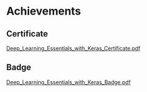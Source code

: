 

# Achievements
## Certificate
[Deep_Learning_Essentials_with_Keras_Certificate.pdf](https://prod-files-secure.s3.us-west-2.amazonaws.com/03e82b26-cccb-4906-bb56-adabcbdc0655/f5cf1405-8a02-49a4-beb6-3d50b033ba6e/Deep_Learning_Essentials_with_Keras_Certificate.pdf?X-Amz-Algorithm=AWS4-HMAC-SHA256&X-Amz-Content-Sha256=UNSIGNED-PAYLOAD&X-Amz-Credential=ASIAZI2LB4667QVYGFSS%2F20250207%2Fus-west-2%2Fs3%2Faws4_request&X-Amz-Date=20250207T091525Z&X-Amz-Expires=3600&X-Amz-Security-Token=IQoJb3JpZ2luX2VjEFgaCXVzLXdlc3QtMiJHMEUCIFbM4fK5krIrFfk7q49GOca6c2LSH2bsamhais0r%2Fm8SAiEAo1%2BghynBX4StxUCr4bh8Vxeoz9zCItJ4PtMmGKmpfzcq%2FwMIcRAAGgw2Mzc0MjMxODM4MDUiDGrvoT67D18M5271%2FircA3eN%2B%2FBbgPSs9W9oqDbodhTZXvZFHYJtKofCm9fwHRsUjl4gWYe2kfsW5oHKPn0WOZOLyLPh%2FBhZ2JKNfQphbEqoSsSmqHOqkJ4YWgPZTLrQBrwSUwPTgwUN3t3FI42ap1fzi1gp%2FbpNjdoChPN0sVahs%2Frd2YNRv18wC%2B3b8uJNMJK21yqkGgxT6tZOgkdrGEedb%2Fp4R3Bdmidm186GBxEsq8OB9%2BsTJ9AKWmxWR6NHYkXnXeBTEhpPjWSdIwoCrsO%2BCnvevSzjfFoJSKEEWOjDxn00lrZ%2B%2Fl99DlVk9qdpsFXI%2BezOxZYG78j170R1P0K08L51wipbAXnQWFP%2BCiBIivm3qbH5gYLjAYL0qdcQTBe53jBT98hHmTajx9wysLWOE3uxZHl%2FdX1aeyw7XkQd6VWMUsHZCl5i%2FtZceL79MXs1XRik%2F%2FiS%2Bm3VD2sr5SDJiYj7khyxbFpiw5zDq%2B4RlggGI9i2IDAbizVkZxDuyr3W9ssUYPdsqH8edNmhbsRpxRWB57Ol95ZIVk12gikzX%2F%2B6MkB3cdETnDni%2BGD33%2ByI0RIf7aEC3MO5WXPaodjqVqQUVQaM2brEE%2FvrfDIlG2W5SVRtiDZyK%2FlnkxEhtHppuxMCGBVzBrpVMPP5lr0GOqUBlwHGI%2FQauYwQq1vebgn4iRFPRGoEMykAXFYR%2Bx5ZW8NnitsjmcC0ix8yPWJP9QJ8JzE6WR6%2FcPEefWg65p9JAllZmGlpAYKsQf5wKktrquYApulHrnHfUsc3JtBvZPIEurhAcsYOtHVRRv5ZZ%2BcC5ZCqmJO86JF63WYEgNyilN7AO%2FPCwg05HNeYHs8OE0OqkTBbDDCG%2BHr1kcDVh1ga%2BUlCRw8T&X-Amz-Signature=725cd71ae2f88105e9dcfb8f7b3b39c5ebc5eda484f416597e777c54b3d15d29&X-Amz-SignedHeaders=host&x-id=GetObject)
## Badge
[Deep_Learning_Essentials_with_Keras_Badge.pdf](https://prod-files-secure.s3.us-west-2.amazonaws.com/03e82b26-cccb-4906-bb56-adabcbdc0655/5c209097-6d96-477f-a031-edc11aa6225f/Deep_Learning_Essentials_with_Keras_Badge.pdf?X-Amz-Algorithm=AWS4-HMAC-SHA256&X-Amz-Content-Sha256=UNSIGNED-PAYLOAD&X-Amz-Credential=ASIAZI2LB4667QVYGFSS%2F20250207%2Fus-west-2%2Fs3%2Faws4_request&X-Amz-Date=20250207T091525Z&X-Amz-Expires=3600&X-Amz-Security-Token=IQoJb3JpZ2luX2VjEFgaCXVzLXdlc3QtMiJHMEUCIFbM4fK5krIrFfk7q49GOca6c2LSH2bsamhais0r%2Fm8SAiEAo1%2BghynBX4StxUCr4bh8Vxeoz9zCItJ4PtMmGKmpfzcq%2FwMIcRAAGgw2Mzc0MjMxODM4MDUiDGrvoT67D18M5271%2FircA3eN%2B%2FBbgPSs9W9oqDbodhTZXvZFHYJtKofCm9fwHRsUjl4gWYe2kfsW5oHKPn0WOZOLyLPh%2FBhZ2JKNfQphbEqoSsSmqHOqkJ4YWgPZTLrQBrwSUwPTgwUN3t3FI42ap1fzi1gp%2FbpNjdoChPN0sVahs%2Frd2YNRv18wC%2B3b8uJNMJK21yqkGgxT6tZOgkdrGEedb%2Fp4R3Bdmidm186GBxEsq8OB9%2BsTJ9AKWmxWR6NHYkXnXeBTEhpPjWSdIwoCrsO%2BCnvevSzjfFoJSKEEWOjDxn00lrZ%2B%2Fl99DlVk9qdpsFXI%2BezOxZYG78j170R1P0K08L51wipbAXnQWFP%2BCiBIivm3qbH5gYLjAYL0qdcQTBe53jBT98hHmTajx9wysLWOE3uxZHl%2FdX1aeyw7XkQd6VWMUsHZCl5i%2FtZceL79MXs1XRik%2F%2FiS%2Bm3VD2sr5SDJiYj7khyxbFpiw5zDq%2B4RlggGI9i2IDAbizVkZxDuyr3W9ssUYPdsqH8edNmhbsRpxRWB57Ol95ZIVk12gikzX%2F%2B6MkB3cdETnDni%2BGD33%2ByI0RIf7aEC3MO5WXPaodjqVqQUVQaM2brEE%2FvrfDIlG2W5SVRtiDZyK%2FlnkxEhtHppuxMCGBVzBrpVMPP5lr0GOqUBlwHGI%2FQauYwQq1vebgn4iRFPRGoEMykAXFYR%2Bx5ZW8NnitsjmcC0ix8yPWJP9QJ8JzE6WR6%2FcPEefWg65p9JAllZmGlpAYKsQf5wKktrquYApulHrnHfUsc3JtBvZPIEurhAcsYOtHVRRv5ZZ%2BcC5ZCqmJO86JF63WYEgNyilN7AO%2FPCwg05HNeYHs8OE0OqkTBbDDCG%2BHr1kcDVh1ga%2BUlCRw8T&X-Amz-Signature=f896a468bfe4d055d700d9bf7b332cc461cd810054abff91a94e94e4a3d477d2&X-Amz-SignedHeaders=host&x-id=GetObject)
